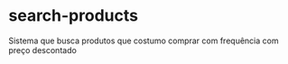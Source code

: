 # search-products
Sistema que busca produtos que costumo comprar com frequência com preço descontado 

